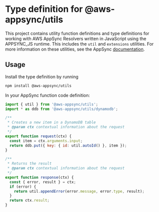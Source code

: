 # Type definition for @aws-appsync/utils

This project contains utility function definitions and type definitions for working with AWS AppSync Resolvers written in JavaScript using the APPSYNC_JS runtime. This includes the `util` and `extensions` utilities. For more information on these utilities, see the AppSync [documentation](https://docs.aws.amazon.com/appsync/latest/devguide/resolver-util-reference-js.html).

## Usage

Install the type definition by running

```bash
npm install @aws-appsync/utils
```

In your AppSync function code definition:

```js
import { util } from '@aws-appsync/utils';
import * as ddb from '@aws-appsync/utils/dynamodb';

/**
 * Creates a new item in a DynamoDB table
 * @param ctx contextual information about the request
 */
export function request(ctx) {
  const item = ctx.arguments.input;
  return ddb.put({ key: { id: util.autoId() }, item });
}

/**
 * Returns the result
 * @param ctx contextual information about the request
 */
export function response(ctx) {
  const { error, result } = ctx;
  if (error) {
    return util.appendError(error.message, error.type, result);
  }
  return ctx.result;
}
```
